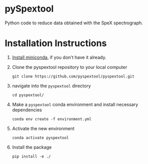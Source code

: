 # pySpextool
Python code to reduce data obtained with the SpeX spectrograph.

# Installation Instructions
1) [Install miniconda](https://docs.conda.io/projects/continuumio-conda/en/latest/user-guide/install/index.html#), if you don't have it already.

2) Clone the pyspextool repository to your local computer
    ```
    git clone https://github.com/pyspextool/pyspextool.git
    ```
3) navigate into the `pyspextool` directory
   ```
   cd pyspextool/
   ```

4) Make a `pyspextool` conda environment and install necessary dependencies
   ```
   conda env create -f environment.yml
   ```
5) Activate the new environment
   ```
   conda activate pyspextool
   ```
6) Install the package
   ```
   pip install -e ./
   ```

<!--  This should be done by the conda environment
1) [Install git-lfs](https://docs.github.com/en/repositories/working-with-files/managing-large-files/installing-git-large-file-storage) 
The calibration files stored in the `data/` and `instruments/` directories
are stored using [Github Large File Storage](https://docs.github.com/en/repositories/working-with-files/managing-large-files). Git-lfs must be installed before using this package.
-->


<!---
3) Install the package

#   **For Users**
    ```
    pip install pyspextool@git+https://github.com/pyspextool/pyspextool.git
    ```

    **For Developers**
    * clone the repository to your local computer
    ```
    git clone https://github.com/pyspextool/pyspextool.git
    ```
    * navigate into the `pyspextool` directory and install with pip/setuptools
    
    ```
    cd pyspextool
    pip install -e ./
    ```
    -->
